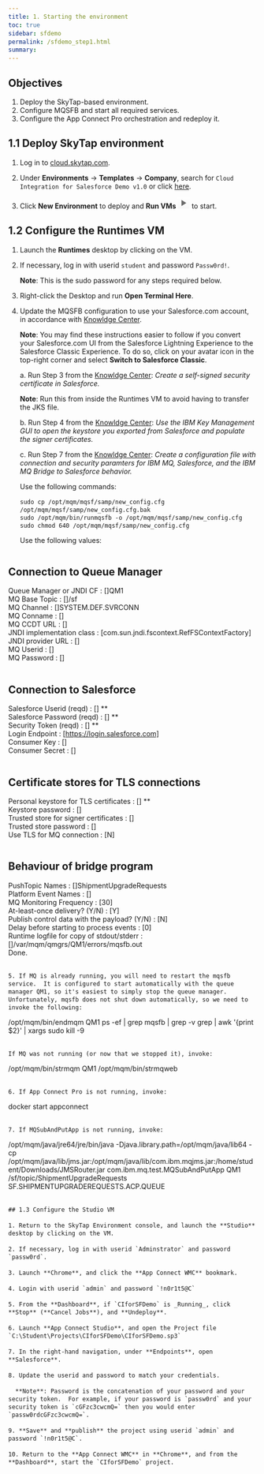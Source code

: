 ```yaml
---
title: 1. Starting the environment
toc: true
sidebar: sfdemo
permalink: /sfdemo_step1.html
summary: 
---
```


## Objectives
1. Deploy the SkyTap-based environment.
2. Configure MQSFB and start all required services.
3. Configure the App Connect Pro orchestration and redeploy it.

## 1.1 Deploy SkyTap environment
1. Log in to [cloud.skytap.com](http://cloud.skytap.com).

2. Under **Environments** -> **Templates** -> **Company**, search for `Cloud Integration for Salesforce Demo v1.0` or click [here](https://cloud.skytap.com/templates/1043585).

3. Click **New Environment** to deploy and **Run VMs** ![Run VMs](images/sfdemo_step1_runVMs.png) to start. 

## 1.2 Configure the Runtimes VM

1. Launch the **Runtimes** desktop by clicking on the VM.

2. If necessary, log in with userid `student` and password `Passw0rd!`.  

   **Note**: This is the sudo password for any steps required below.

3. Right-click the Desktop and run **Open Terminal Here**.

4. Update the MQSFB configuration to use your Salesforce.com account, in accordance with [Knowldge Center](https://www.ibm.com/support/knowledgecenter/en/SSFKSJ_9.0.0/com.ibm.mq.con.doc/q129310_.htm).  

   **Note**: You may find these instructions easier to follow if you convert your Salesforce.com UI from the Salesforce Lightning Experience to the Salesforce Classic Experience.  To do so, click on your avatar icon in the top-right corner and select **Switch to Salesforce Classic**.
  
   a. Run Step 3 from the [Knowldge Center](https://www.ibm.com/support/knowledgecenter/en/SSFKSJ_9.0.0/com.ibm.mq.con.doc/q129310_.htm): _Create a self-signed security certificate in Salesforce._  
  
   **Note**: Run this from inside the Runtimes VM to avoid having to transfer the JKS file.
  
   b. Run Step 4 from the [Knowldge Center](https://www.ibm.com/support/knowledgecenter/en/SSFKSJ_9.0.0/com.ibm.mq.con.doc/q129310_.htm): _Use the IBM Key Management GUI to open the keystore you exported from Salesforce and populate the signer certificates._
  
   c. Run Step 7 from the [Knowldge Center](https://www.ibm.com/support/knowledgecenter/en/SSFKSJ_9.0.0/com.ibm.mq.con.doc/q129310_.htm): _Create a configuration file with connection and security paramters for IBM MQ, Salesforce, and the IBM MQ Bridge to Salesforce behavior._  
  
   Use the following commands:
  
   ```
   sudo cp /opt/mqm/mqsf/samp/new_config.cfg /opt/mqm/mqsf/samp/new_config.cfg.bak  
   sudo /opt/mqm/bin/runmqsfb -o /opt/mqm/mqsf/samp/new_config.cfg  
   sudo chmod 640 /opt/mqm/mqsf/samp/new_config.cfg
   ```
  
   Use the following values:
  
   ```
Connection to Queue Manager  
---------------------------  
Queue Manager or JNDI CF   : []QM1  
MQ Base Topic              : []/sf  
MQ Channel                 : []SYSTEM.DEF.SVRCONN  
MQ Conname                 : []  
MQ CCDT URL                : []  
JNDI implementation class  : [com.sun.jndi.fscontext.RefFSContextFactory]  
JNDI provider URL          : []  
MQ Userid                  : []  
MQ Password                : []  
```
   ```
Connection to Salesforce  
------------------------  
Salesforce Userid (reqd)   : [] **  
Salesforce Password (reqd) : [] **  
Security Token (reqd)      : [] **  
Login Endpoint             : [https://login.salesforce.com]  
Consumer Key               : []  
Consumer Secret            : []  
```
   ```
Certificate stores for TLS connections  
--------------------------------------  
Personal keystore for TLS certificates : [] **  
Keystore password          : []  
Trusted store for signer certificates : []  
Trusted store password     : []  
Use TLS for MQ connection  : [N]  
```
   ```
Behaviour of bridge program  
---------------------------  
PushTopic Names            : []ShipmentUpgradeRequests  
Platform Event Names       : []  
MQ Monitoring Frequency    : [30]  
At-least-once delivery? (Y/N) : [Y]  
Publish control data with the payload? (Y/N) : [N]  
Delay before starting to process events : [0]  
Runtime logfile for copy of stdout/stderr : []/var/mqm/qmgrs/QM1/errors/mqsfb.out  
Done.
```
  
5. If MQ is already running, you will need to restart the mqsfb service.  It is configured to start automatically with the queue manager QM1, so it's easiest to simply stop the queue manager.  Unfortunately, mqsfb does not shut down automatically, so we need to invoke the following:

   ```
   /opt/mqm/bin/endmqm QM1
   ps -ef | grep mqsfb | grep -v grep | awk '{print $2}' | xargs sudo kill -9
   ```

   If MQ was not running (or now that we stopped it), invoke:

   ```
   /opt/mqm/bin/strmqm QM1
   /opt/mqm/bin/strmqweb
   ```

6. If App Connect Pro is not running, invoke:

   ```
   docker start appconnect
   ```

7. If MQSubAndPutApp is not running, invoke:

   ```
   /opt/mqm/java/jre64/jre/bin/java -Djava.library.path=/opt/mqm/java/lib64 -cp /opt/mqm/java/lib/jms.jar:/opt/mqm/java/lib/com.ibm.mqjms.jar:/home/student/Downloads/JMSRouter.jar com.ibm.mq.test.MQSubAndPutApp QM1 /sf/topic/ShipmentUpgradeRequests SF.SHIPMENTUPGRADEREQUESTS.ACP.QUEUE
```

## 1.3 Configure the Studio VM

1. Return to the SkyTap Environment console, and launch the **Studio** desktop by clicking on the VM.

2. If necessary, log in with userid `Adminstrator` and password `passw0rd`.

3. Launch **Chrome**, and click the **App Connect WMC** bookmark.

4. Login with userid `admin` and password `!n0r1t5@C`

5. From the **Dashboard**, if `CIforSFDemo` is _Running_, click **Stop** (**Cancel Jobs**), and **Undeploy**.

6. Launch **App Connect Studio**, and open the Project file `C:\Student\Projects\CIforSFDemo\CIforSFDemo.sp3`

7. In the right-hand navigation, under **Endpoints**, open **Salesforce**.

8. Update the userid and password to match your credentials.

  **Note**: Password is the concatenation of your password and your security token.  For example, if your password is `passw0rd` and your security token is `cGFzc3cwcmQ=` then you would enter `passw0rdcGFzc3cwcmQ=`.
  
9. **Save** and **publish** the project using userid `admin` and password `!n0r1t5@C`.

10. Return to the **App Connect WMC** in **Chrome**, and from the **Dashboard**, start the `CIforSFDemo` project.


